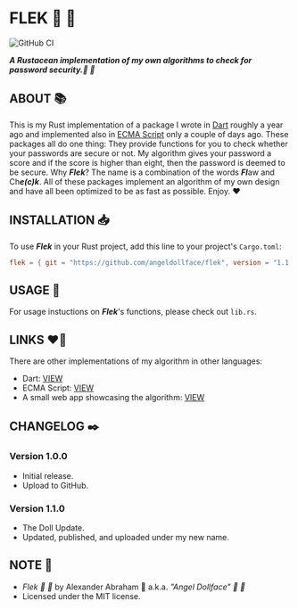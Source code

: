 # FLEK :crab: :ribbon:

![GitHub CI](https://github.com/angeldollface/flek/actions/workflows/rust.yml/badge.svg)

***A Rustacean implementation of my own algorithms to check for password security.:crab: :ribbon:***

## ABOUT :books:

This is my Rust implementation of a package I wrote in [Dart](https://github.com/angeldollface/securitycheck) roughly a year ago and implemented also in [ECMA Script](https://github.com/angeldollface/vulcheck) only a couple of days ago. These packages all do one thing: They provide functions for you to check whether your passwords are secure or not. My algorithm gives your password a score and if the score is higher than eight, then the password is deemed to be secure. Why ***Flek***? The name is a combination of the words ***Fl***aw and Ch***e(c)k***. All of these packages implement an algorithm of my own design and have all been optimized to be as fast as possible. Enjoy. :heart:

## INSTALLATION :inbox_tray:

To use ***Flek*** in your Rust project, add this line to your project's `Cargo.toml`:

```TOML
flek = { git = "https://github.com/angeldollface/flek", version = "1.1.0" }
```

## USAGE :hammer:

For usage instuctions on ***Flek***'s functions, please check out `lib.rs`.

## LINKS :heart_on_fire:

There are other implementations of my algorithm in other languages:

- Dart: [VIEW](https://github.com/angeldollface/securitycheck)
- ECMA Script: [VIEW](https://github.com/angeldollface/vulcheck)
- A small web app showcasing the algorithm: [VIEW](https://github.com/angeldollface/vcheck)

## CHANGELOG :black_nib:

### Version 1.0.0

- Initial release.
- Upload to GitHub.

### Version 1.1.0

- The Doll Update.
- Updated, published, and uploaded under my new name.

## NOTE :scroll:

- *Flek :crab: :ribbon:* by Alexander Abraham :black_heart: a.k.a. *"Angel Dollface" :dolls: :ribbon:*
- Licensed under the MIT license.
